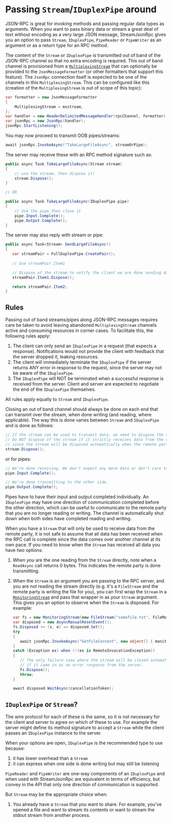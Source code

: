 # Passing `Stream`/`IDuplexPipe` around

JSON-RPC is great for invoking methods and passing regular data types as arguments.
When you want to pass binary data or stream a great deal of text without encoding as a very large JSON message,
StreamJsonRpc gives you an option to pass `Stream`, `IDuplexPipe`, `PipeReader` or `PipeWriter` as an argument or as a return type for an RPC method.

The content of the `Stream` or `IDuplexPipe` is transmitted out of band of the JSON-RPC channel so that no extra encoding is required. This out of band channel is provisioned from a [`MultiplexingStream`](https://github.com/AArnott/Nerdbank.Streams/blob/master/doc/MultiplexingStream.md) that can optionally be provided to the `JsonMessageFormatter` (or other formatters that support this feature). The `JsonRpc` connection itself is expected to be one of the channels in this `MultiplexingStream`.
This can be configured like this (creation of the `MultiplexingStream` is out of scope of this topic):

```cs
var formatter = new JsonMessageFormatter
{
    MultiplexingStream = mxstream,
};
var handler = new HeaderDelimitedMessageHandler(rpcChannel, formatter);
var jsonRpc = new JsonRpc(handler);
jsonRpc.StartListening();
```

You may now proceed to transmit OOB pipes/streams:

```cs
await jsonRpc.InvokeAsync("TakeLargeFileAsync", streamOrPipe);
```

The server may receive these with an RPC method signature such as:

```cs
public async Task TakeLargeFileAsync(Stream stream)
{
    // use the stream, then dispose it!
    stream.Dispose();
}

// OR

public async Task TakeLargeFileAsync(IDuplexPipe pipe)
{
    // Use the pipe then close it
    pipe.Input.Complete();
    pipe.Output.Complete();
}
```

The server may also reply with stream or pipe:

```cs
public async Task<Stream> SendLargeFileAsync()
{
   var streamPair = FullDuplexPipe.CreatePair();
   
   // Use streamPair.Item1

   // Dispose of the stream to notify the client we are done sending data
   streamPair.Item1.Dispose();

   return streamPair.Item2;
}
```

## Rules

Passing out of band streams/pipes along JSON-RPC messages requires care be taken to avoid leaving
abandoned `MultiplexingStream` channels active and consuming resources in corner cases.
To facilitate this, the following rules apply:
 
1. The client can only send an `IDuplexPipe` in a request (that expects a response).
   Notifications would not provide the client with feedback that the server dropped it, leaking resources.
1. The client will immediately terminate the `IDuplexPipe` if the server returns ANY error in response to the request, since the server may not be aware of the `IDuplexPipe`.
1. The `IDuplexPipe` will NOT be terminated when a successful response is received from the server. Client and server are expected to negotiate the end of the `IDuplexPipe` themselves.

All rules apply equally to `Stream` and `IDuplexPipe`.

Closing an out of band channel should always be done on each end that can transmit over the stream, when done writing (and reading, where applicable).
The way this is done varies between `Stream` and `IDuplexPipe` and is done as follows:

```cs
// If the stream can be used to transmit data, we need to dispose the stream when we're done using it.
// Do NOT dispose of the stream if it strictly receives data from the remote party
// since the stream will be disposed automatically when the remote party indicates they are done transmitting.
stream.Dispose();
```

or for pipes:

```cs
// We're done receiving. We don't expect any more data or don't care to read it if there is any.
pipe.Input.Complete();

// We're done transmitting to the other side.
pipe.Output.Complete();
```

Pipes have to have their input and output completed individually.
An `IDuplexPipe` may have one direction of communication completed before the other direction,
which can be useful to communicate to the remote party that you are no longer reading or writing.
The channel is automatically shut down when both sides have completed reading and writing.

When you have a `Stream` that will only be used to receive data from the remote party,
it is not safe to assume that all data has been received when the RPC call is complete
since the data comes over another channel at its own pace.
If you need to know when the `Stream` has received all data you have two options:

1. When *you* are the one reading from the `Stream` directly, note when a `ReadAsync` call returns 0 bytes.
   This indicates the remote party is done transmitting.
1. When the `Stream` is an argument you are passing to the RPC server, and you are *not* reading the stream directly
   (e.g. it's a `FileStream` and the remote party is writing the file for you),
   you can first wrap the `Stream` in a [`MonitoringStream`](https://github.com/AArnott/Nerdbank.Streams/blob/master/doc/MonitoringStream.md)
   and pass that wrapper in as your `Stream` argument.
   This gives you an option to observe when the `Stream` is disposed. For example:

   ```cs
   var fs = new MonitoringStream(new FileStream("somefile.txt", FileMode.Create, FileAccess.Write));
   var disposed = new AsyncManualResetEvent();
   fs.Disposed += (s, e) => disposed.Set();
   try
   {
      await jsonRpc.InvokeAsync("GetFileContent", new object[] { monitoredStream }, cancellationToken);
   }
   catch (Exception ex) when (!(ex is RemoteInvocationException))
   {
      // The only failure case where the stream will be closed automatically is
      // if it came in as an error response from the server.
      fs.Dispose();
      throw;
   }

   await disposed.WaitAsync(cancellationToken);
   ```

## `IDuplexPipe` or `Stream`?

The wire protocol for each of these is the same, so it is not necessary for the client and server to agree on which of these to use.
For example the server might define its method signature to accept a `Stream` while the client passes an `IDuplexPipe` instance to the server.

When your options are open, `IDuplexPipe` is the recommended type to use because:

1. it has lower overhead than a `Stream`
2. it can express when one side is done writing but may still be listening

`PipeReader` and `PipeWriter` are one-way components of an `IDuplexPipe` and when used with StreamJsonRpc are equivalent in terms of efficiency, but convey in the API that only one direction of communication is supported.

But `Stream` may be the appropriate choice when:

1. You already have a `Stream` that you want to share. For example, you've opened a file and want to stream its contents or want to stream the stdout stream from another process.
